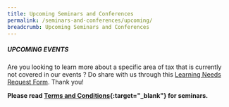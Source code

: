 ```yaml
---
title: Upcoming Seminars and Conferences
permalink: /seminars-and-conferences/upcoming/
breadcrumb: Upcoming Seminars and Conferences
---
```

##### **UPCOMING EVENTS**
Are you looking to learn more about a specific area of tax that is currently not covered in our events ? 
Do share with us through this [Learning Needs Request Form](https://form.gov.sg/5d2c51283703d80011e52615). Thank you!





**Please read [Terms and Conditions](https://production-iras-tax-academy.netlify.com/executive-tax-programmes/terms-and-conditions/){:target="_blank"} for seminars.**